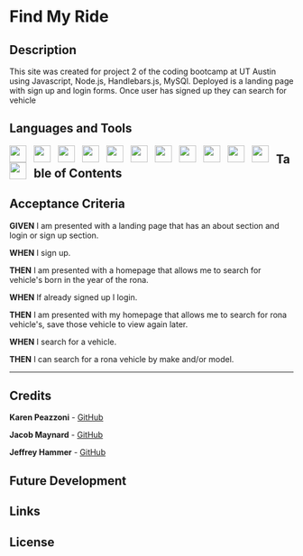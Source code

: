 # Find My Ride

## Description

This site was created for project 2 of the coding bootcamp at UT Austin using Javascript, Node.js, Handlebars.js, MySQl. Deployed is a landing page with sign up and login forms. Once user has signed up they can search for vehicle

## Languages and Tools

<img align="left" width="30px" style="padding-right:10px;" src="https://cdn.jsdelivr.net/gh/devicons/devicon/icons/javascript/javascript-original.svg">
<img align="left" width="30px" style="padding-right:10px;" src="https://cdn.jsdelivr.net/gh/devicons/devicon/icons/handlebars/handlebars-original.svg"/>
<img align="left" width="30px" style="padding-right:10px;" src="https://cdn.jsdelivr.net/gh/devicons/devicon/icons/nodejs/nodejs-original-wordmark.svg"/>
<img align="left" width="30px" style="padding-right:10px;" src="https://cdn.jsdelivr.net/gh/devicons/devicon/icons/mysql/mysql-original-wordmark.svg"/>
<img align="left" width="30px" style="padding-right:10px;" src="https://cdn.jsdelivr.net/gh/devicons/devicon/icons/css3/css3-plain.svg"/>
<img align="left" width="30px" style="padding-right:10px;" src="https://cdn.jsdelivr.net/gh/devicons/devicon/icons/git/git-original.svg"/>
<img align="left" width="30px" style="padding-right:10px;" src="https://cdn.jsdelivr.net/gh/devicons/devicon/icons/codepen/codepen-plain.svg"/>
<img align="left" width="30px" style="padding-right:10px;" src="https://cdn.jsdelivr.net/gh/devicons/devicon/icons/sequelize/sequelize-original.svg"/>
<img align="left" width="30px" style="padding-right:10px;" src="https://cdn.jsdelivr.net/gh/devicons/devicon/icons/heroku/heroku-original.svg"/>
<img align="left" width="30px" style="padding-right:10px;" src="https://cdn.jsdelivr.net/gh/devicons/devicon/icons/npm/npm-original-wordmark.svg"/>
<img align="left" width="30px" style="padding-right:10px;" src="https://cdn.jsdelivr.net/gh/devicons/devicon/icons/canva/canva-original.svg"/>
<img align="left" width="30px" style="padding-right:10px;" src=""/>



## Table of Contents



## Acceptance Criteria

**GIVEN**  I am presented with a landing page that has an about section and login or sign up section.

**WHEN**  I sign up.

**THEN**  I am presented with a homepage that allows me to search for vehicle's born in the year of the rona.

**WHEN**  If already signed up I login.

**THEN**  I am presented with my homepage that allows me to search for rona vehicle's, save those vehicle to view again later.

**WHEN**  I search for a vehicle.

**THEN**  I can search for a rona vehicle by make and/or model.

---

## Credits

**Karen Peazzoni** - [GitHub](https://github.com/kpeazzoni)

**Jacob Maynard** - [GitHub](https://github.com/Maynardj123)

**Jeffrey Hammer** - [GitHub](https://github.com/jhammer22)


## Future Development


## Links


## License

